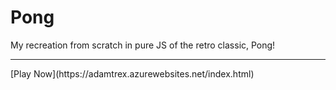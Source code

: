 # Pong
My recreation from scratch in pure JS of the retro classic, Pong!
<hr>
[Play Now](https://adamtrex.azurewebsites.net/index.html)